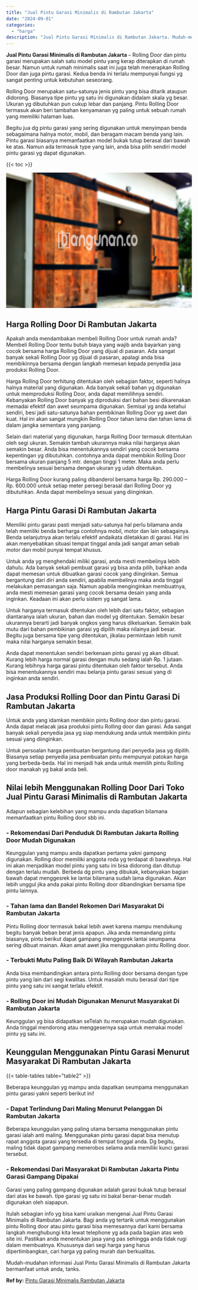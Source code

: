 ```yaml
---
title: "Jual Pintu Garasi Minimalis di Rambutan Jakarta"
date: "2024-09-01"
categories: 
  - "harga"
description: "Jual Pintu Garasi Minimalis di Rambutan Jakarta. Mudah-mudahan informasi Jual Pintu Garasi Minimalis di Rambutan Jakarta bermanfaat untuk anda, tanks...."
---
```


**Jual Pintu Garasi Minimalis di Rambutan Jakarta** – Rolling Door dan pintu garasi merupakan salah satu model pintu yang kerap diterapkan di rumah besar. Namun untuk rumah minimalis saat ini juga telah menerapkan Rolling Door dan juga pintu garasi. Kedua benda ini terlalu mempunyai fungsi yg sangat penting untuk kebutuhan seseorang.

Rolling Door merupakan satu-satunya jenis pintu yang bisa ditarik ataupun didorong. Biasanya tipe pintu yg satu ini digunakan didalam skala yg besar. Ukuran yg dibutuhkan pun cukup lebar dan panjang. Pintu Rolling Door termasuk akan beri tambahan kenyamanan yg paling untuk sebuah rumah yang memiliki halaman luas.

Begitu jua dg pintu garasi yang sering digunakan untuk menyimpan benda sebagaimana halnya motor, mobil, dan beragam macam benda yang lain. Pintu garasi biasanya memanfaatkan model bukak tutup berasal dari bawah ke atas. Namun ada termasuk type yang lain, anda bisa pilih sendiri model pintu garasi yg dapat digunakan.

{{< toc >}}

![Jual Pintu Garasi Minimalis di Rambutan Jakarta](/images/pintu-garasi-10.png)

## Harga Rolling Door Di Rambutan Jakarta

Apakah anda mendambakan membeli Rolling Door untuk rumah anda? Membeli Rolling Door tentu butuh biaya yang wajib anda bayarkan yang cocok bersama harga Rolling Door yang dijual di pasaran. Ada sangat banyak sekali Rolling Door yg dijual di pasaran, apalagi anda bisa membikinnya bersama dengan langkah memesan kepada penyedia jasa produksi Rolling Door.

Harga Rolling Door terhitung ditentukan oleh sebagian faktor, seperti halnya halnya material yang digunakan. Ada banyak sekali bahan yg digunakan untuk memproduksi Rolling Door, anda dapat memilihnya sendiri. Kebanyakan Rolling Door banyak yg diproduksi dari bahan besi dikarenakan memadai efektif dan awet seumpama digunakan. Semisal yg anda ketahui sendiri, besi jadi satu-satunya bahan pembikinan Rolling Door yg awet dan kuat. Hal ini akan sangat mungkin Rolling Door tahan lama dan tahan lama di dalam jangka sementara yang panjang.

Selain dari material yang digunakan, harga Rolling Door termasuk ditentukan oleh segi ukuran. Semakin tambah ukurannya maka nilai harganya akan semakin besar. Anda bisa menentukannya sendiri yang cocok bersama kepentingan yg dibutuhkan. contohnya anda dapat membikin Rolling Door bersama ukuran panjang 5 mtr. dengan tinggi 1 meter. Maka anda perlu membelinya sesuai bersama dengan ukuran yg udah ditentukan.

Harga Rolling Door kurang paling dibanderol bersama harga Rp. 290.000 – Rp. 600.000 untuk setiap meter persegi berasal dari Rolling Door yg dibutuhkan. Anda dapat membelinya sesuai yang diinginkan.

## Harga Pintu Garasi Di Rambutan Jakarta

Memiliki pintu garasi pasti menjadi satu-satunya hal perlu bilamana anda telah memiliki benda berharga contohnya mobil, motor dan lain sebagainya. Benda selanjutnya akan terlalu efektif andaikata diletakkan di garasi. Hal ini akan menyebabkan situasi tempat tinggal anda jadi sangat aman sebab motor dan mobil punyai tempat khusus.

Untuk anda yg menghendaki miliki garasi, anda mesti membelinya lebih dahulu. Ada banyak sekali pembuat garasi yg bisa anda pilih, bahkan anda dapat memesan untuk dibuatkan garasi cocok yang diinginkan. Semua bergantung dari diri anda sendiri, apabila membelinya maka anda tinggal melakukan pemasangan saja. Namun apabila menginginkan membuatnya, anda mesti memesan garasi yang cocok bersama desain yang anda inginkan. Keadaan ini akan perlu sistem yg sangat lama.

Untuk harganya termasuk ditentukan oleh lebih dari satu faktor, sebagian diantaranya ialah ukuran, bahan dan model yg ditentukan. Semakin besar ukurannya berarti jadi banyak ongkos yang harus dikeluarkan. Semakin baik mutu dari bahan pembikinan garasi yg dipilih maka nilainya jadi besar. Begitu juga bersama tipe yang ditentukan, jikalau permintaan lebih rumit maka nilai harganya semakin besar.

Anda dapat menentukan sendiri berkenaan pintu garasi yg akan dibuat. Kurang lebih harga normal garasi dengan mutu sedang ialah Rp. 1 jutaan. Kurang lebihnya harga garasi pintu ditentukan oleh faktor tersebut. Anda bisa menentukannya sendiri mau belanja pintu garasi sesuai yang di inginkan anda sendiri.

## Jasa Produksi Rolling Door dan Pintu Garasi Di Rambutan Jakarta

Untuk anda yang idamkan membikin pintu Rolling door dan pintu garasi. Anda dapat melacak jasa produksi pintu Rolling door dan garasi. Ada sangat banyak sekali penyedia jasa yg siap mendukung anda untuk membikin pintu sesuai yang diinginkan.

Untuk persoalan harga pembuatan bergantung dari penyedia jasa yg dipilih. Biasanya setiap penyedia jasa pembuatan pintu mempunyai patokan harga yang berbeda-beda. Hal ini menjadi hak anda untuk memilih pintu Rolling door manakah yg bakal anda beli.

## Nilai lebih Menggunakan Rolling Door Dari Toko Jual Pintu Garasi Minimalis di Rambutan Jakarta

Adapun sebagian kelebihan yang mampu anda dapatkan bilamana memanfaatkan pintu Rolling door sbb ini.

### \- Rekomendasi Dari Penduduk Di Rambutan Jakarta Rolling Door Mudah Digunakan

Keunggulan yang mampu anda dapatkan pertama yakni gampang digunakan. Rolling door memiliki anggota roda yg terdapat di bawahnya. Hal ini akan menjadikan model pintu yang satu ini bisa didorong dan ditutup dengan terlalu mudah. Berbeda dg pintu yang dibukak, kebanyakan bagian bawah dapat menggesrek ke lantai bilamana sudah lama digunakan. Akan lebih unggul jika anda pakai pintu Rolling door dibandingkan bersama tipe pintu lainnya.

### \- Tahan lama dan Bandel Rekomen Dari Masyarakat Di Rambutan Jakarta

Pintu Rolling door termasuk bakal lebih awet karena mampu mendukung begitu banyak beban berat jenis apapun. Jika anda memandang pintu biasanya, pintu berikut dapat gampang menggesrek lantai seumpama sering dibuat mainan. Akan amat awet jika menggunakan pintu Rolling door.

### \- Terbukti Mutu Paling Baik Di Wilayah Rambutan Jakarta

Anda bisa membandingkan antara pintu Rolling door bersama dengan type pintu yang lain dari segi kwalitas. Untuk masalah mutu berasal dari tipe pintu yang satu ini sangat terlalu efektif.

### \- Rolling Door ini Mudah Digunakan Menurut Masyarakat Di Rambutan Jakarta

Keunggulan yg bisa didapatkan seTelah itu merupakan mudah digunakan. Anda tinggal mendorong atau menggesernya saja untuk memakai model pintu yg satu ini.

## Keunggulan Menggunakan Pintu Garasi Menurut Masyarakat Di Rambutan Jakarta

{{< table-tables table="table2" >}}

Beberapa keunggulan yg mampu anda dapatkan seumpama menggunakan pintu garasi yakni seperti berikut ini!

### \- Dapat Terlindung Dari Maling Menurut Pelanggan Di Rambutan Jakarta

Beberapa keunggulan yang paling utama bersama menggunakan pintu garasi ialah anti maling. Menggunakan pintu garasi dapat bisa menutup rapat anggota garasi yang tersedia di tempat tinggal anda. Dg begitu, maling tidak dapat gampang menerobos selama anda memiliki kunci garasi tersebut.

### \- Rekomendasi Dari Masyarakat Di Rambutan Jakarta Pintu Garasi Gampang Dipakai

Garasi yang paling gampang digunakan adalah garasi bukak tutup berasal dari atas ke bawah. tipe garasi yg satu ini bakal benar-benar mudah digunakan oleh siapapun.

Itulah sebagian info yg bisa kami uraikan mengenai Jual Pintu Garasi Minimalis di Rambutan Jakarta. Bagi anda yg tertarik untuk menggunakan pintu Rolling door atau pintu garasi bisa memesannya dari kami bersama langkah menghubungi kita lewat telephone yg ada pada bagian atas web site ini. Pastikan anda menentukan jasa yang pas sehingga anda tidak rugi dalam membuatnya. Khususnya dari segi harga yang harus dipertimbangkan, cari harga yg paling murah dan berkualitas.

Mudah-mudahan informasi Jual Pintu Garasi Minimalis di Rambutan Jakarta bermanfaat untuk anda, tanks.

**Ref by:** [Pintu Garasi Minimalis Rambutan Jakarta](https://id.wikipedia.org/wiki/Pintu)
